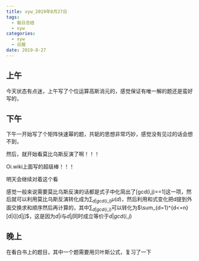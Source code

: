 ```yaml
---
title: xyw_2019年8月27日
tags: 
  - 每日总结
  - xyw
categories:
  - xyw
  - 日报
date: 2019-8-27
---
```




## 上午

今天状态有点迷，上午写了个位运算高斯消元的，感觉保证有唯一解的题还是蛮好写的，

<!-- more -->

## 下午 ##

下午一开始写了个矩阵快速幂的题，共轭的思想非常巧妙，感觉没有见过的话会想不到，

然后，就开始看莫比乌斯反演了啊！！！

Oi.wiki上面写的超级棒！！！

明天会继续对着这个看

感觉一般来说需要莫比乌斯反演的话都是式子中化简出了[gcd(i,j)==1]这一项，然后就可以利用莫比乌斯反演转化成为$\sum_{d|gcd(i,j)} \mu(d)$，然后利用和式变化把d提到外面交换求和顺序然后再计算的，其中$\sum_{d|gcd(i,j)}$可以转化为$\sum_{d=1}^{d<=n} [d|i][d|j]$，这是因为$d|i$与$d|j$同时成立等价于$d|gcd(i,j)$

## 晚上 ##

在看白书上的题目，其中一个题需要用贝叶斯公式，复习了一下

